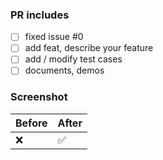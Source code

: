 ### PR includes
<!-- Add completed items in this PR, and change [ ] to [x]. -->

- [ ] fixed issue #0
- [ ] add feat, describe your feature
- [ ] add / modify test cases
- [ ] documents, demos

### Screenshot

|  Before  |  After  |
|----|----|
|  ❌  |  ✅  |
